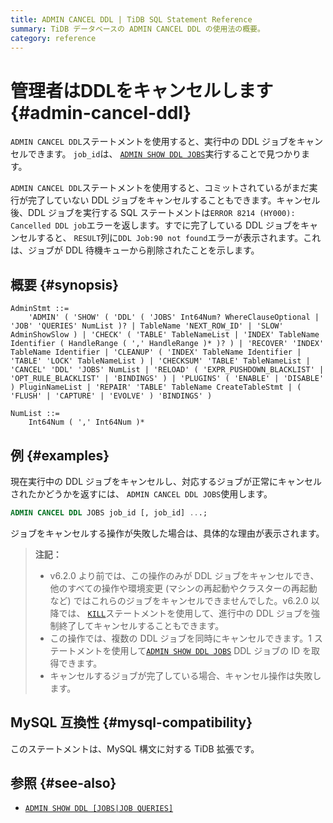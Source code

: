 ```yaml
---
title: ADMIN CANCEL DDL | TiDB SQL Statement Reference
summary: TiDB データベースの ADMIN CANCEL DDL の使用法の概要。
category: reference
---
```


# 管理者はDDLをキャンセルします {#admin-cancel-ddl}

`ADMIN CANCEL DDL`ステートメントを使用すると、実行中の DDL ジョブをキャンセルできます。 `job_id`は、 [`ADMIN SHOW DDL JOBS`](/sql-statements/sql-statement-admin-show-ddl.md)実行することで見つかります。

`ADMIN CANCEL DDL`ステートメントを使用すると、コミットされているがまだ実行が完了していない DDL ジョブをキャンセルすることもできます。キャンセル後、DDL ジョブを実行する SQL ステートメントは`ERROR 8214 (HY000): Cancelled DDL job`エラーを返します。すでに完了している DDL ジョブをキャンセルすると、 `RESULT`列に`DDL Job:90 not found`エラーが表示されます。これは、ジョブが DDL 待機キューから削除されたことを示します。

## 概要 {#synopsis}

```ebnf+diagram
AdminStmt ::=
    'ADMIN' ( 'SHOW' ( 'DDL' ( 'JOBS' Int64Num? WhereClauseOptional | 'JOB' 'QUERIES' NumList )? | TableName 'NEXT_ROW_ID' | 'SLOW' AdminShowSlow ) | 'CHECK' ( 'TABLE' TableNameList | 'INDEX' TableName Identifier ( HandleRange ( ',' HandleRange )* )? ) | 'RECOVER' 'INDEX' TableName Identifier | 'CLEANUP' ( 'INDEX' TableName Identifier | 'TABLE' 'LOCK' TableNameList ) | 'CHECKSUM' 'TABLE' TableNameList | 'CANCEL' 'DDL' 'JOBS' NumList | 'RELOAD' ( 'EXPR_PUSHDOWN_BLACKLIST' | 'OPT_RULE_BLACKLIST' | 'BINDINGS' ) | 'PLUGINS' ( 'ENABLE' | 'DISABLE' ) PluginNameList | 'REPAIR' 'TABLE' TableName CreateTableStmt | ( 'FLUSH' | 'CAPTURE' | 'EVOLVE' ) 'BINDINGS' )

NumList ::=
    Int64Num ( ',' Int64Num )*
```

## 例 {#examples}

現在実行中の DDL ジョブをキャンセルし、対応するジョブが正常にキャンセルされたかどうかを返すには、 `ADMIN CANCEL DDL JOBS`使用します。

```sql
ADMIN CANCEL DDL JOBS job_id [, job_id] ...;
```

ジョブをキャンセルする操作が失敗した場合は、具体的な理由が表示されます。

> **注記：**
>
> -   v6.2.0 より前では、この操作のみが DDL ジョブをキャンセルでき、他のすべての操作や環境変更 (マシンの再起動やクラスターの再起動など) ではこれらのジョブをキャンセルできませんでした。v6.2.0 以降では、 [`KILL`](/sql-statements/sql-statement-kill.md)ステートメントを使用して、進行中の DDL ジョブを強制終了してキャンセルすることもできます。
> -   この操作では、複数の DDL ジョブを同時にキャンセルできます。1 ステートメントを使用して[`ADMIN SHOW DDL JOBS`](/sql-statements/sql-statement-admin-show-ddl.md) DDL ジョブの ID を取得できます。
> -   キャンセルするジョブが完了している場合、キャンセル操作は失敗します。

## MySQL 互換性 {#mysql-compatibility}

このステートメントは、MySQL 構文に対する TiDB 拡張です。

## 参照 {#see-also}

-   [`ADMIN SHOW DDL [JOBS|JOB QUERIES]`](/sql-statements/sql-statement-admin-show-ddl.md)
